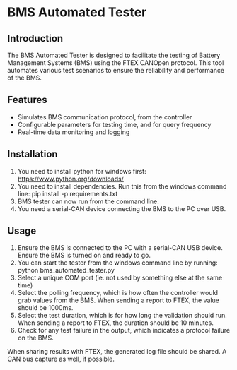 # BMS Automated Tester

## Introduction
The BMS Automated Tester is designed to facilitate the testing of Battery Management Systems (BMS) using the FTEX CANOpen protocol. This tool automates various test scenarios to ensure the reliability and performance of the BMS.

## Features
- Simulates BMS communication protocol, from the controller
- Configurable parameters for testing time, and for query frequency
- Real-time data monitoring and logging

## Installation
1. You need to install python for windows first: https://www.python.org/downloads/ 
2. You need to install dependencies. Run this from the windows command line: pip install -p requirements.txt
3. BMS tester can now run from the command line.
4. You need a serial-CAN device connecting the BMS to the PC over USB.

## Usage
1. Ensure the BMS is connected to the PC with a serial-CAN USB device. Ensure the BMS is turned on and ready to go.
2. You can start the tester from the windows command line by running: python bms_automated_tester.py
3. Select a unique COM port (ie. not used by something else at the same time) 
4. Select the polling frequency, which is how often the controller would grab values from the BMS. When sending a report to FTEX, the value should be 1000ms.
5. Select the test duration, which is for how long the validation should run. When sending a report to FTEX, the duration should be 10 minutes.
6. Check for any test failure in the output, which indicates a protocol failure on the BMS.

When sharing results with FTEX, the generated log file should be shared. A CAN bus capture as well, if possible.
